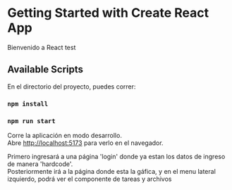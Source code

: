 # Getting Started with Create React App

Bienvenido a React test

## Available Scripts

En el directorio del proyecto, puedes correr:

### `npm install`
### `npm run start`

Corre la aplicación en modo desarrollo.\
Abre [http://localhost:5173](http://localhost:5173) para verlo en el navegador.

Primero ingresará a una página 'login' donde ya estan los datos de ingreso de manera 'hardcode'.\
Posteriormente irá a la página donde esta la gáfica, y en el menu lateral izquierdo, podrá ver el componente de tareas y archivos

